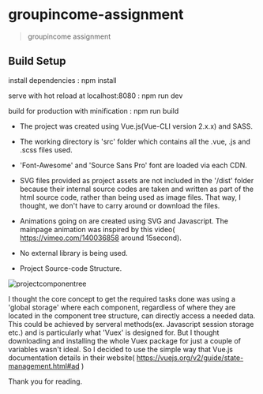# groupincome-assignment

> groupincome assignment

## Build Setup

install dependencies : npm install

serve with hot reload at localhost:8080 : npm run dev

build for production with minification : npm run build



<Project Note>
  
- The project was created using Vue.js(Vue-CLI version 2.x.x) and SASS.

- The working directory is 'src' folder which contains all the .vue, .js and .scss files used.

- 'Font-Awesome' and 'Source Sans Pro' font are loaded via each CDN.

- SVG files provided as project assets are not included in the '/dist' folder because their internal source codes are taken and written as part of the html source code, rather than being used as image files. That way, I thought, we don't have to carry around or download the files.

- Animations going on are created using SVG and Javascript. The mainpage animation was inspired by this video(
https://vimeo.com/140036858 around 15second).

- No external library is being used.



- Project Source-code Structure.

![projectcomponentree](https://user-images.githubusercontent.com/17641213/50673511-8dc56580-1021-11e9-8124-16e57dd2f822.jpg)

I thought the core concept to get the required tasks done was using a 'global storage' where each component, regardless of where they are located in the component tree structure, can directly access a needed data. This could be achieved by serveral methods(ex. Javascript session storage etc.) and is particularly what 'Vuex' is designed for. But I thought downloading and installing the whole Vuex package for just a couple of variables wasn't ideal. So I decided to use the simple way that Vue.js documentation details in their website( https://vuejs.org/v2/guide/state-management.html#ad )


Thank you for reading.

